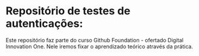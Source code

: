 # Repositório de testes de autenticações:
Este repositório faz parte do curso Github Foundation - ofertado Digital Innovation One. Nele iremos fixar o aprendizado teórico através da prática.
